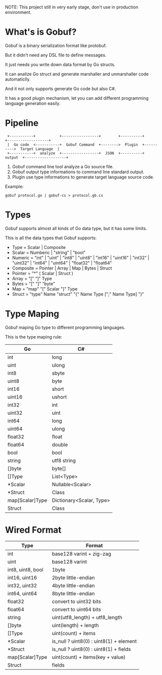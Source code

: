 NOTE: This project still in very early stage, don't use in production environment.

What's is Gobuf?
================

Gobuf is a binary serialization format like protobuf.

But it didn't need any DSL file to define messages.

It just needs you write down data format by Go structs.

It can analize Go struct and generate marshaller and unmarshaller code automaticlly.

And it not only supports generate Go code but also C#.

It has a good plugin mechanism, let you can add different programming language generation easily.

Pipeline
============

```
 +-----------+           +-----------------+        +----------+          +-------------------+
 |  Go code  <-----------+  Gobuf Command  +-------->  Plugin  +---------->  Target Language  |
 +-----------+  analyze  +-----------------+  JSON  +----------+  output  +-------------------+
```

1. Gobuf command line tool analyze a Go source file.
2. Gobuf output type informations to command line standard output.
3. Plugin use type informations to generate target language source code.

Example:

```
gobuf protocol.go | gobuf-cs > protocol.gb.cs
```

Types
=====

Gobuf supports almost all kinds of Go data type, but it has some limits.

This is all the data types that Gobuf supports:

* Type = Scalar | Composite
* Scalar = Numberic | "string" | "bool"
* Numeric = "int" | "uint" | "int8" | "uint8" | "int16" | "uint16" | "int32" | "uint32" | "int64" | "uint64" | "float32" | "float64"
* Composite = Pointer | Array | Map | Bytes | Struct
* Pointer = "\*" ( Scalar | Struct )
* Array = "[" "]" Type
* Bytes = "[" "]" "byte"
* Map = "map" "[" Scalar "]" Type
* Struct = "type" Name "struct" "{" Name Type [";" Name Type] "}"

Type Maping
===========

Gobuf maping Go type to different programming languages.

This is the type maping rule:

| Go | C# |
| -- | -- |
| int | long |
| uint | ulong |
| int8 | sbyte |
| uint8 | byte |
| int16 | short |
| uint16 | ushort |
| int32 | int |
| uint32 | uint |
| int64 | long |
| uint64 | ulong |
| float32 | float |
| float64 | double |
| bool | bool |
| string | utf8 string |
| []byte | byte[] |
| []Type | List\<Type\> |
| \*Scalar | Nullable\<Scalar\> |
| \*Struct | Class |
| map[Scalar]Type | Dictionary\<Scalar, Type\> |
| Struct | Class |

Wired Format
============

| Type | Format |
| -- | -- |
| int | base128 varint + zig-zag |
| uint | base128 varint |
| int8, uint8, bool | 1byte |
| int16, uint16 | 2byte little-endian |
| int32, uint32 | 4byte little-endian |
| int64, uint64 | 8byte little-endian |
| float32 | convert to uint32 bits |
| float64 | convert to uint64 bits |
| string | uint(utf8\_length) + utf8\_length |
| []byte | uint(length) + length |
| []Type | uint(count) + items |
| \*Scalar | is_null ? uint8(0) : uint8(1) + element |
| \*Struct | is_null ? uint8(0) : uint8(1) + fields |
| map[Scalar]Type | uint(count) + items(key + value) |
| Struct | fields |
